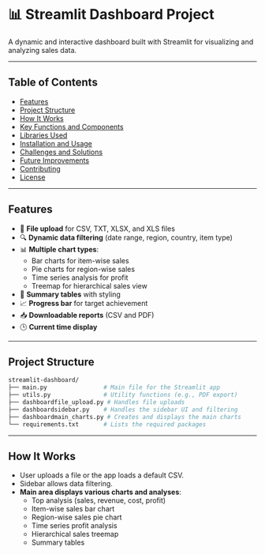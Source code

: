 # 📊 Streamlit Dashboard Project

A dynamic and interactive dashboard built with Streamlit for visualizing and analyzing sales data.



---

## Table of Contents

- [Features](#features)
- [Project Structure](#project-structure)
- [How It Works](#how-it-works)
- [Key Functions and Components](#key-functions-and-components)
- [Libraries Used](#libraries-used)
- [Installation and Usage](#installation-and-usage)
- [Challenges and Solutions](#challenges-and-solutions)
- [Future Improvements](#future-improvements)
- [Contributing](#contributing)
- [License](#license)

---

## Features

- 📁 **File upload** for CSV, TXT, XLSX, and XLS files
- 🔍 **Dynamic data filtering** (date range, region, country, item type)
- 📊 **Multiple chart types**:
  - Bar charts for item-wise sales
  - Pie charts for region-wise sales
  - Time series analysis for profit
  - Treemap for hierarchical sales view
- 📑 **Summary tables** with styling
- 📈 **Progress bar** for target achievement
- 📥 **Downloadable reports** (CSV and PDF)
- 🕒 **Current time display**

---

## Project Structure

```bash
streamlit-dashboard/
├── main.py                # Main file for the Streamlit app
├── utils.py               # Utility functions (e.g., PDF export)
├── dashboardfile_upload.py # Handles file uploads
├── dashboardsidebar.py    # Handles the sidebar UI and filtering
├── dashboardmain_charts.py # Creates and displays the main charts
└── requirements.txt       # Lists the required packages
```

---

## How It Works

  - User uploads a file or the app loads a default CSV.
-   Sidebar allows data filtering.
  - **Main area displays various charts and analyses**:
      -  Top analysis (sales, revenue, cost, profit)
      -  Item-wise sales bar chart
      -  Region-wise sales pie chart
      -    Time series profit analysis
      -   Hierarchical sales treemap
      -  Summary tables
